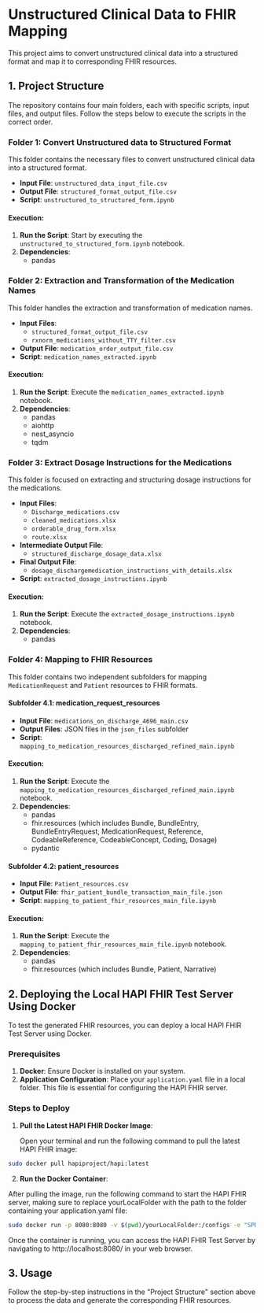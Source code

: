 # Unstructured Clinical Data to FHIR Mapping

This project aims to convert unstructured clinical data into a structured format and map it to corresponding FHIR resources.

## 1. Project Structure

The repository contains four main folders, each with specific scripts, input files, and output files. Follow the steps below to execute the scripts in the correct order.

### Folder 1: Convert Unstructured data to Structured Format

This folder contains the necessary files to convert unstructured clinical data into a structured format.

- **Input File**: `unstructured_data_input_file.csv`
- **Output File**: `structured_format_output_file.csv`
- **Script**: `unstructured_to_structured_form.ipynb`

#### Execution:

1. **Run the Script**: Start by executing the `unstructured_to_structured_form.ipynb` notebook.
2. **Dependencies**: 
   - pandas

### Folder 2: Extraction and Transformation of the Medication Names 

This folder handles the extraction and transformation of medication names.
- **Input Files**:
  - `structured_format_output_file.csv`
  - `rxnorm_medications_without_TTY_filter.csv`
- **Output File**: `medication_order_output_file.csv`
- **Script**: `medication_names_extracted.ipynb`

#### Execution:

1. **Run the Script**: Execute the `medication_names_extracted.ipynb` notebook.
2. **Dependencies**: 
    - pandas
    - aiohttp
    - nest_asyncio
    - tqdm

### Folder 3: Extract Dosage Instructions for the Medications

This folder is focused on extracting and structuring dosage instructions for the medications.

- **Input Files**:
  - `Discharge_medications.csv`
  - `cleaned_medications.xlsx`
  - `orderable_drug_form.xlsx`
  - `route.xlsx`
- **Intermediate Output File**:
  - `structured_discharge_dosage_data.xlsx`
- **Final Output File**:
  - `dosage_dischargemedication_instructions_with_details.xlsx`
- **Script**: `extracted_dosage_instructions.ipynb`

#### Execution:

1. **Run the Script**: Execute the `extracted_dosage_instructions.ipynb` notebook.
2. **Dependencies**:
   - pandas

### Folder 4: Mapping to FHIR Resources

This folder contains two independent subfolders for mapping `MedicationRequest` and `Patient` resources to FHIR formats.

#### Subfolder 4.1: medication_request_resources

- **Input File**: `medications_on_discharge_4696_main.csv`
- **Output Files**: JSON files in the `json_files` subfolder
- **Script**: `mapping_to_medication_resources_discharged_refined_main.ipynb`

#### Execution:

1. **Run the Script**: Execute the `mapping_to_medication_resources_discharged_refined_main.ipynb` notebook.
2. **Dependencies**:
   - pandas
   - fhir.resources (which includes Bundle, BundleEntry, BundleEntryRequest, MedicationRequest, Reference, CodeableReference, CodeableConcept, Coding, Dosage)
   - pydantic

#### Subfolder 4.2: patient_resources

- **Input File**: `Patient_resources.csv`
- **Output File**: `fhir_patient_bundle_transaction_main_file.json`
- **Script**: `mapping_to_patient_fhir_resources_main_file.ipynb`

#### Execution:

1. **Run the Script**: Execute the `mapping_to_patient_fhir_resources_main_file.ipynb` notebook.
2. **Dependencies**:
   - pandas
   - fhir.resources (which includes Bundle, Patient, Narrative)


## 2. Deploying the Local HAPI FHIR Test Server Using Docker

To test the generated FHIR resources, you can deploy a local HAPI FHIR Test Server using Docker.

### Prerequisites

1. **Docker**: Ensure Docker is installed on your system. 
2. **Application Configuration**: Place your `application.yaml` file in a local folder. This file is essential for configuring the HAPI FHIR server.

### Steps to Deploy

1. **Pull the Latest HAPI FHIR Docker Image**:

   Open your terminal and run the following command to pull the latest HAPI FHIR image:

 ```bash
sudo docker pull hapiproject/hapi:latest
```

2. **Run the Docker Container**:

After pulling the image, run the following command to start the HAPI FHIR server, making sure to replace yourLocalFolder with the path to the folder containing your application.yaml file:

   ```bash
sudo docker run -p 8080:8080 -v $(pwd)/yourLocalFolder:/configs -e "SPRING_CONFIG_LOCATION=file:///configs/application.yaml" -e "hapi.fhir.default_encoding=xml" hapiproject/hapi:latest
```

Once the container is running, you can access the HAPI FHIR Test Server by navigating to http://localhost:8080/ in your web browser.

## 3. Usage
Follow the step-by-step instructions in the "Project Structure" section above to process the data and generate the corresponding FHIR resources.
